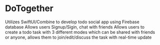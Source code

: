 # DoTogether
Utilizes SwiftUI/Combine to develop todo social app using Firebase database
Allows users Signup/Sigin, chat with friends
Allows users to create a todo task with 3 different modes which can be shared with friends or anyone, allows them to join/edit/discuss the task with real-time update
